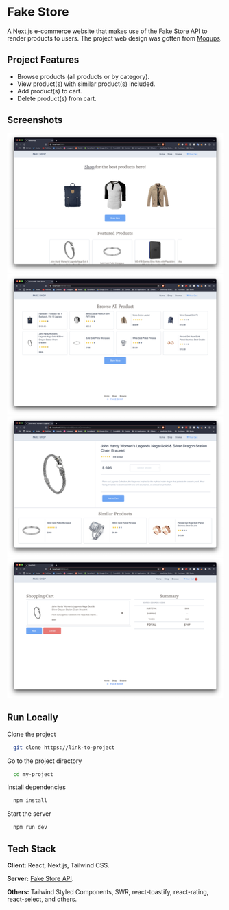 
# Fake Store

A Next.js e-commerce website that makes use of the Fake Store API to render products to users. The project web design was gotten from [Moqups](https://app.moqups.com/X1azsw1P3iN9uy4Yyvi0BNkpiVc4IGdF/view?fit_width=1).


## Project Features

- Browse products (all products or by category).
- View product(s) with similar product(s) included.
- Add product(s) to cart.
- Delete product(s) from cart.




## Screenshots

![Home](./src/resources/images/01.png)
![Browse](./src/resources/images/02.png)
![Product](./src/resources/images/03.png)
![Cart](./src/resources/images/04.png)


## Run Locally

Clone the project

```bash
  git clone https://link-to-project
```

Go to the project directory

```bash
  cd my-project
```

Install dependencies

```bash
  npm install
```

Start the server

```bash
  npm run dev
```


## Tech Stack

**Client:** React, Next.js, Tailwind CSS.

**Server:** [Fake Store API](https://fakestoreapi.com/docs).

**Others:** Tailwind Styled Components, SWR, react-toastify, react-rating, react-select, and others.

